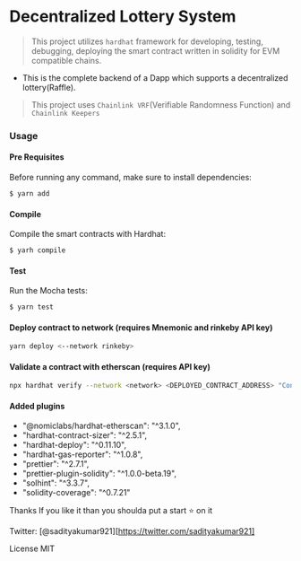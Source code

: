 # Decentralized Lottery System 
> This project utilizes `hardhat` framework for developing, testing, debugging, deploying the smart contract written in solidity for EVM compatible chains. 
- This is the complete backend of a Dapp which supports a decentralized lottery(Raffle). 
> This project uses `Chainlink VRF`(Verifiable Randomness Function) and `Chainlink Keepers`

### Usage
#### Pre Requisites
 Before running any command, make sure to install dependencies:

```bash
$ yarn add
```
#### Compile
 Compile the smart contracts with Hardhat:
```bash
$ yarh compile
```

#### Test
 Run the Mocha tests:

```bash
$ yarn test
```

#### Deploy contract to network (requires Mnemonic and rinkeby API key)

```bash
yarn deploy <--network rinkeby>
```

#### Validate a contract with etherscan (requires API key)
```bash
npx hardhat verify --network <network> <DEPLOYED_CONTRACT_ADDRESS> "Constructor argument 1"
```
#### Added plugins
 - "@nomiclabs/hardhat-etherscan": "^3.1.0",  
 - "hardhat-contract-sizer": "^2.5.1",  
 - "hardhat-deploy": "^0.11.10",  
 - "hardhat-gas-reporter": "^1.0.8",  
 - "prettier": "^2.7.1",  
 - "prettier-plugin-solidity": "^1.0.0-beta.19",  
 - "solhint": "^3.3.7",  
 - "solidity-coverage": "^0.7.21"  


Thanks
If you like it than you shoulda put a start ⭐ on it

Twitter: [@sadityakumar921][https://twitter.com/sadityakumar921]

License
MIT